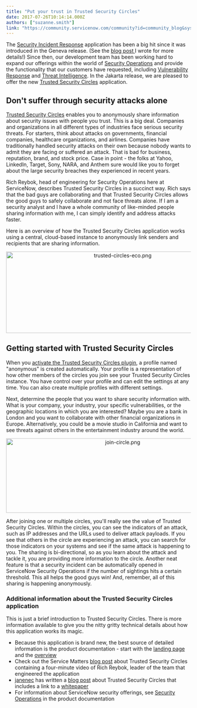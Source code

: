 ```yaml
---
title: "Put your trust in Trusted Security Circles"
date: 2017-07-26T10:14:14.000Z
authors: ["suzanne.smith"]
link: "https://community.servicenow.com/community?id=community_blog&sys_id=967ca2e1dbd0dbc01dcaf3231f961924"
---
```

<p style="text-align: left;">The <a title="ocs.servicenow.com/bundle/jakarta-security-management/page/product/security-incident-response/reference/sir-landing-page.html" href="https://docs.servicenow.com/bundle/jakarta-security-management/page/product/security-incident-response/reference/sir-landing-page.html">Security Incident Response</a> application has been a big hit since it was introduced in the Geneva release. (See the <a title="" _jive_internal="true" href="/community/security-risk/blog/2015/11/12/introducing-the-new-security-incident-response-application">blog post </a>I wrote for more details!) Since then, our development team has been working hard to expand our offerings within the world of <a title="ocs.servicenow.com/bundle/jakarta-security-management/page/product/planning-and-policy/concept/c_SecurityManagement.html" href="https://docs.servicenow.com/bundle/jakarta-security-management/page/product/planning-and-policy/concept/c_SecurityManagement.html">Security Operations</a> and provide the functionality that our customers have requested, including <a title="ocs.servicenow.com/bundle/jakarta-security-management/page/product/vulnerability-response/reference/vuln-landing-page.html" href="https://docs.servicenow.com/bundle/jakarta-security-management/page/product/vulnerability-response/reference/vuln-landing-page.html">Vulnerability Response</a> and <a title="ocs.servicenow.com/bundle/jakarta-security-management/page/product/threat-intelligence/reference/threat-intel-landing-page.html" href="https://docs.servicenow.com/bundle/jakarta-security-management/page/product/threat-intelligence/reference/threat-intel-landing-page.html">Threat Intelligence</a>. In the Jakarta release, we are pleased to offer the new <a title="ocs.servicenow.com/bundle/jakarta-security-management/page/product/trusted-circles/reference/trusted-circles-landing-page.html" href="https://docs.servicenow.com/bundle/jakarta-security-management/page/product/trusted-circles/reference/trusted-circles-landing-page.html">Trusted Security Circles</a> application.</p><p></p><h2>Don't suffer through security attacks alone</h2><p><a title="ocs.servicenow.com/bundle/jakarta-security-management/page/product/trusted-circles/concept/trusted-circles.html" href="https://docs.servicenow.com/bundle/jakarta-security-management/page/product/trusted-circles/concept/trusted-circles.html">Trusted Security Circles</a> enables you to anonymously share information about security issues with people you trust. This is a big deal. Companies and organizations in all different types of industries face serious security threats. For starters, think about attacks on governments, financial companies, healthcare organizations, and airlines. Companies have traditionally handled security attacks on their own because nobody wants to admit they are facing or suffered an attack. That is bad for business, reputation, brand, and stock price. Case in point - the folks at Yahoo, LinkedIn, Target, Sony, NARA, and Anthem sure would like you to forget about the large security breaches they experienced in recent years.</p><p></p><p>Rich Reybok, head of engineering for Security Operations here at ServiceNow, describes Trusted Security Circles in a succinct way. Rich says that the bad guys are collaborating and that Trusted Security Circles allows the good guys to safely collaborate and not face threats alone. If I am a security analyst and I have a whole community of like-minded people sharing information with me, I can simply identify and address attacks faster.</p><p></p><p>Here is an overview of how the Trusted Security Circles application works using a central, cloud-based instance to anonymously link senders and recipients that are sharing information.</p><p style="text-align: center;"><img   alt="trusted-circles-eco.png" class="image-1 jive-image" src="cd3dc08adb509fc03eb27a9e0f961969.iix" style="width: 620px; height: 222px;"/></p><p></p><h2>Getting started with Trusted Security Circles</h2><p>When you <a title="ocs.servicenow.com/bundle/jakarta-security-management/page/product/trusted-circles/task/activate-trusted-circles.html" href="https://docs.servicenow.com/bundle/jakarta-security-management/page/product/trusted-circles/task/activate-trusted-circles.html">activate the Trusted Security Circles plugin</a>, a profile named "anonymous" is created automatically. Your profile is a representation of how other members of the circles you join see your Trusted Security Circles instance. You have control over your profile and can edit the settings at any time. You can also create multiple profiles with different settings.</p><p></p><p>Next, determine the people that you want to share security information with. What is your company, your industry, your specific vulnerabilities, or the geographic locations in which you are interested? Maybe you are a bank in London and you want to collaborate with other financial organizations in Europe. Alternatively, you could be a movie studio in California and want to see threats against others in the entertainment industry around the world.</p><p style="text-align: center;"><img   alt="join-circle.png" class="image-2 jive-image" src="b5caa3bddb581fc03eb27a9e0f961905.iix" style="width: 620px; height: 203px;"/></p><p></p><p>After joining one or multiple circles, you'll really see the value of Trusted Security Circles. Within the circles, you can see the indicators of an attack, such as IP addresses and the URLs used to deliver attack payloads. If you see that others in the circle are experiencing an attack, you can search for those indicators on your systems and see if the same attack is happening to you. The sharing is bi-directional, so as you learn about the attack and tackle it, you are providing more information to the circle. Another neat feature is that a security incident can be automatically opened in ServiceNow Security Operations if the number of sightings hits a certain threshold. This all helps the good guys win! And, remember, all of this sharing is happening anonymously.</p><p></p><h3>Additional information about the Trusted Security Circles application</h3><p>This is just a brief introduction to Trusted Security Circles. There is more information available to give you the nitty gritty technical details about how this application works its magic.</p><ul><li>Because this application is brand new, the best source of detailed information is the product documentation - start with the <a title="ocs.servicenow.com/bundle/jakarta-security-management/page/product/trusted-circles/reference/trusted-circles-landing-page.html" href="https://docs.servicenow.com/bundle/jakarta-security-management/page/product/trusted-circles/reference/trusted-circles-landing-page.html">landing page</a> and the <a title="ocs.servicenow.com/bundle/jakarta-security-management/page/product/trusted-circles/concept/trusted-circles.html" href="https://docs.servicenow.com/bundle/jakarta-security-management/page/product/trusted-circles/concept/trusted-circles.html">overview</a></li><li>Check out the Service Matters <a title="ervicematters.servicenow.com/2017/05/09/new-in-jakarta-trusted-security-circles/" href="https://servicematters.servicenow.com/2017/05/09/new-in-jakarta-trusted-security-circles/">blog post</a> about Trusted Security Circles containing a four-minute video of Rich Reybok, leader of the team that engineered the application</li><li><a title="janenec" __default_attr="73458" __jive_macro_name="user" class="jive_macro jive_macro_user" data-orig-content="janenec" data-renderedposition="1226.390625_38_68_16" href="/community?id=community_user_profile&user=dcf316addb1c1fc09c9ffb651f9619d6">janenec</a> has written a <a title="" _jive_internal="true" href="/community?id=community_blog&sys_id=ecfc62a5dbd0dbc01dcaf3231f9619a9">blog post</a> about Trusted Security Circles that includes a link to a <a title="ww.servicenow.com/content/dam/servicenow/documents/whitepapers/wp-trusted-security-circles.pdf" href="https://www.servicenow.com/content/dam/servicenow/documents/whitepapers/wp-trusted-security-circles.pdf">whitepaper</a></li><li>For information about ServiceNow security offerings, see <a title="ocs.servicenow.com/bundle/jakarta-security-management/page/product/planning-and-policy/concept/c_SecurityManagement.html" href="https://docs.servicenow.com/bundle/jakarta-security-management/page/product/planning-and-policy/concept/c_SecurityManagement.html">Security Operations</a> in the product documentation</li></ul>